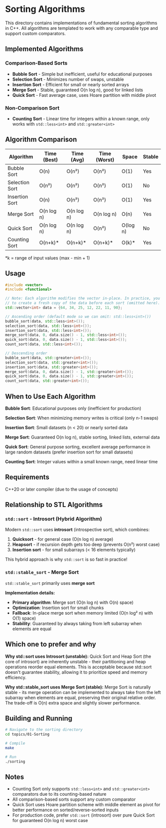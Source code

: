# Sorting Algorithms

This directory contains implementations of fundamental sorting algorithms in C++. All algorithms are templated to work with any comparable type and support custom comparators.

## Implemented Algorithms

### Comparison-Based Sorts
- **Bubble Sort** - Simple but inefficient, useful for educational purposes
- **Selection Sort** - Minimizes number of swaps, unstable
- **Insertion Sort** - Efficient for small or nearly sorted arrays
- **Merge Sort** - Stable, guaranteed O(n log n), good for linked lists
- **Quick Sort** - Fast average case, uses Hoare partition with middle pivot

### Non-Comparison Sort
- **Counting Sort** - Linear time for integers within a known range, only works with `std::less<int>` and `std::greater<int>`

## Algorithm Comparison

| Algorithm      | Time (Best) | Time (Avg)  | Time (Worst) | Space    | Stable |
|----------------|-------------|-------------|--------------|----------|--------|
| Bubble Sort    | O(n)        | O(n²)       | O(n²)        | O(1)     | Yes    |
| Selection Sort | O(n²)       | O(n²)       | O(n²)        | O(1)     | No     |
| Insertion Sort | O(n)        | O(n²)       | O(n²)        | O(1)     | Yes    |
| Merge Sort     | O(n log n)  | O(n log n)  | O(n log n)   | O(n)     | Yes    |
| Quick Sort     | O(n log n)  | O(n log n)  | O(n²)        | O(log n) | No     |
| Counting Sort  | O(n+k)*     | O(n+k)*     | O(n+k)*      | O(k)*    | Yes    |

*k = range of input values (max - min + 1)

## Usage

```cpp
#include <vector>
#include <functional>

// Note: Each algorithm modifies the vector in-place. In practice, you'd need
// to create a fresh copy of the data before each sort (omitted here).
std::vector<int> data = {64, 34, 25, 12, 22, 11, 90};

// Ascending order (default mode so we can omit: std::less<int>())
bubble_sort(data, std::less<int>());
selection_sort(data, std::less<int>());
insertion_sort(data, std::less<int>());
merge_sort(data, 0, data.size() - 1, std::less<int>());
quick_sort(data, 0, data.size() - 1, std::less<int>());
count_sort(data, std::less<int>());

// Descending order
bubble_sort(data, std::greater<int>());
selection_sort(data, std::greater<int>());
insertion_sort(data, std::greater<int>());
merge_sort(data, 0, data.size() - 1, std::greater<int>());
quick_sort(data, 0, data.size() - 1, std::greater<int>());
count_sort(data, std::greater<int>());
```

## When to Use Each Algorithm

**Bubble Sort**: Educational purposes only (inefficient for production)

**Selection Sort**: When minimizing memory writes is critical (only n-1 swaps)

**Insertion Sort**: Small datasets (n < 20) or nearly sorted data

**Merge Sort**: Guaranteed O(n log n), stable sorting, linked lists, external data

**Quick Sort**: General purpose sorting, excellent average performance in large random datasets (prefer insertion sort for small datasets)

**Counting Sort**: Integer values within a small known range, need linear time

## Requirements

C++20 or later compiler (due to the usage of concepts)

## Relationship to STL Algorithms

### `std::sort` - Introsort (Hybrid Algorithm)
Modern `std::sort` uses **introsort** (introspective sort), which combines:
1. **Quicksort** - for general case (O(n log n) average)
2. **Heapsort** - if recursion depth gets too deep (prevents O(n²) worst case)
3. **Insertion sort** - for small subarrays (< 16 elements typically)

This hybrid approach is why `std::sort` is so fast in practice!

### `std::stable_sort` - Merge Sort
`std::stable_sort` primarily uses **merge sort**

**Implementation details:**
- **Primary algorithm**: Merge sort (O(n log n) with O(n) space)
- **Optimization**: Insertion sort for small chunks
- **Fallback**: In-place merge sort when memory limited (O(n log² n) with O(1) space)
- **Stability**: Guaranteed by always taking from left subarray when elements are equal

## Which one to prefer and why
**Why std::sort uses Introsort (unstable):**
Quick Sort and Heap Sort (the core of introsort) are inherently unstable - 
their partitioning and heap operations reorder equal elements. This is 
acceptable because std::sort doesn't guarantee stability, allowing it to 
prioritize speed and memory efficiency.

**Why std::stable_sort uses Merge Sort (stable):**
Merge Sort is naturally stable - its merge operation can be implemented to 
always take from the left subarray when elements are equal, preserving their 
original relative order. The trade-off is O(n) extra space and slightly 
slower performance.

## Building and Running

```bash
# Navigate to the sorting directory
cd topics/01-Sorting

# Compile
make

# Run
./sorting
```

## Notes

- Counting Sort only supports `std::less<int>` and `std::greater<int>` comparators due to its counting-based nature
- All comparison-based sorts support any custom comparator
- Quick Sort uses Hoare partition scheme with middle element as pivot for better performance on sorted/reverse-sorted inputs
- For production code, prefer `std::sort` (introsort) over pure Quick Sort for guaranteed O(n log n) worst case
